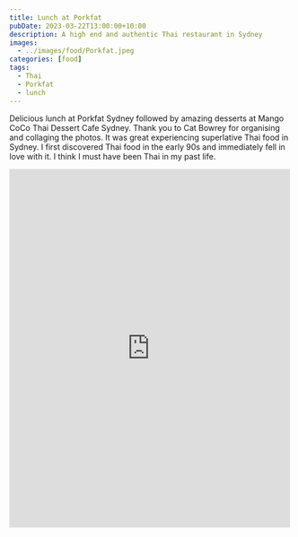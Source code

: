 ```yaml
---
title: Lunch at Porkfat
pubDate: 2023-03-22T13:00:00+10:00
description: A high end and authentic Thai restaurant in Sydney
images:
  - ../images/food/Porkfat.jpeg
categories: [food]
tags:
  - Thai
  - Porkfat
  - lunch
---
```


Delicious lunch at Porkfat Sydney followed by amazing desserts at Mango CoCo Thai Dessert Cafe Sydney. Thank you to Cat Bowrey for organising and collaging the photos. It was great experiencing superlative Thai food in Sydney. I first discovered Thai food in the early 90s and immediately fell in love with it. I think I must have been Thai in my past life.

<iframe src="https://www.facebook.com/plugins/post.php?href=https%3A%2F%2Fwww.facebook.com%2Fchris1.tham%2Fposts%2Fpfbid02zDiA8YPfQ75jJovZ1ggkNqvbY6tWVz8mP9bSjy52LmAsvTnjKsGoRRgDtkdVch9Wl&show_text=true&width=500" width="500" height="640" style="border:none;overflow:hidden" scrolling="no" frameborder="0" allowfullscreen="true" allow="autoplay; clipboard-write; encrypted-media; picture-in-picture; web-share"></iframe>
